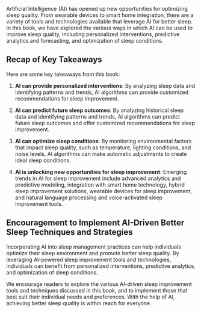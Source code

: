 
Artificial Intelligence (AI) has opened up new opportunities for optimizing sleep quality. From wearable devices to smart home integration, there are a variety of tools and technologies available that leverage AI for better sleep. In this book, we have explored the various ways in which AI can be used to improve sleep quality, including personalized interventions, predictive analytics and forecasting, and optimization of sleep conditions.

Recap of Key Takeaways
----------------------

Here are some key takeaways from this book:

1. **AI can provide personalized interventions**: By analyzing sleep data and identifying patterns and trends, AI algorithms can provide customized recommendations for sleep improvement.

2. **AI can predict future sleep outcomes**: By analyzing historical sleep data and identifying patterns and trends, AI algorithms can predict future sleep outcomes and offer customized recommendations for sleep improvement.

3. **AI can optimize sleep conditions**: By monitoring environmental factors that impact sleep quality, such as temperature, lighting conditions, and noise levels, AI algorithms can make automatic adjustments to create ideal sleep conditions.

4. **AI is unlocking new opportunities for sleep improvement**: Emerging trends in AI for sleep improvement include advanced analytics and predictive modeling, integration with smart home technology, hybrid sleep improvement solutions, wearable devices for sleep improvement, and natural language processing and voice-activated sleep improvement tools.

Encouragement to Implement AI-Driven Better Sleep Techniques and Strategies
---------------------------------------------------------------------------

Incorporating AI into sleep management practices can help individuals optimize their sleep environment and promote better sleep quality. By leveraging AI-powered sleep improvement tools and technologies, individuals can benefit from personalized interventions, predictive analytics, and optimization of sleep conditions.

We encourage readers to explore the various AI-driven sleep improvement tools and techniques discussed in this book, and to implement those that best suit their individual needs and preferences. With the help of AI, achieving better sleep quality is within reach for everyone.